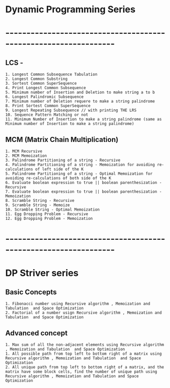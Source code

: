 # Dynamic Programming Series

# ----------------------------------------------------------------
## LCS -
    1. Longest Common Subsequence Tabulation
    2. Longest Common Substring
    3. Sortest Common SuperSequence
    4. Print Longest Common Subsequence
    5. Minimum number of Insertion and Deletion to make string a to b
    6. Longest Palindromic Subsequence
    7. Minimum number of Deletion requere to make a string palindrome
    8. Print Sortest Common SuperSequence
    9. Longest Repeating Subsequence // with printing THE LRS  
    10. Sequence Pattern Matching or not
    11. Minimum Number of Insertion to make a string palindrome (same as Minimum number of Insertion to make a string palindrome)
## MCM (Matrix Chain Multiplication)
    1. MCM Recursive 
    2. MCM Memoization
    3. Palindrome Partitioning of a string - Recursive
    4. Palindrome Partitioning of a string - Memoization for avoiding re-calculations of left side of the K 
    5. Palindrome Partitioning of a string - Optimal Memoization for avoiding re-calculations of both side of the K
    6. Evaluate boolean expression to true || boolean parenthesization - Recursive
    7. Evaluate boolean expression to true || boolean parenthesization - Memoization
    8. Scramble String - Recursive
    9. Scramble String - Memoize
    10. Scramble String - Optimal Memoization
    11. Egg Dropping Problem - Recursive
    12. Egg Dropping Problem - Memoization

# ----------------------------------------------------------------
# DP Striver series
## Basic Concepts
    1. Fibonacci number using Recursive algorithm , Memoization and Tabulation  and Space Optimization
    2. Factorial of a number usign Recursive algorithm , Memoization and Tabulation  and Space Optimization

## Advanced concept
    1. Max sum of all the non-adjacent elements using Recursive algorithm , Memoization and Tabulation  and Space Optimization
    1. All possible path from top left to bottom right of a matrix using Recursive algorithm , Memoization and Tabulation  and Space Optimization
    2. All unique path from top left to bottom right of a matrix, and the matrix have some block cells, find the number of unique path using Recursive algorithm , Memoization and Tabulation and Space Optimization
